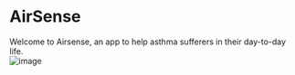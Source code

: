# AirSense 
Welcome to Airsense, an app to help asthma sufferers in their day-to-day life.  
![image](https://user-images.githubusercontent.com/111645211/212563687-dcb5c618-c099-4292-b5d8-53706af98ffe.png)
 

